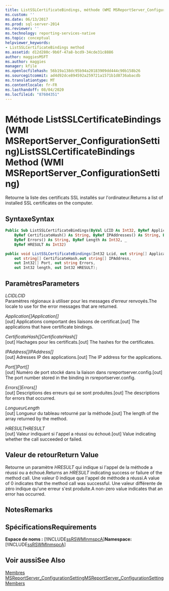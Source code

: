 ```yaml
---
title: ListSSLCertificateBindings, méthode (WMI MSReportServer_ConfigurationSetting) | Microsoft Docs
ms.custom: ''
ms.date: 06/13/2017
ms.prod: sql-server-2014
ms.reviewer: ''
ms.technology: reporting-services-native
ms.topic: conceptual
helpviewer_keywords:
- ListSSLCertificateBindings method
ms.assetid: d12d280c-9b6f-47a8-bcd9-34cde31c8886
author: maggiesMSFT
ms.author: maggies
manager: kfile
ms.openlocfilehash: 56b19a138dc95b94a20183909dd444c90b158b26
ms.sourcegitcommit: ad4d92dce894592a259721a1571b1d8736abacdb
ms.translationtype: MT
ms.contentlocale: fr-FR
ms.lasthandoff: 08/04/2020
ms.locfileid: "87604351"
---
```

# <a name="listsslcertificatebindings-method-wmi-msreportserver_configurationsetting"></a><span data-ttu-id="a6fd7-102">Méthode ListSSLCertificateBindings (WMI MSReportServer_ConfigurationSetting)</span><span class="sxs-lookup"><span data-stu-id="a6fd7-102">ListSSLCertificateBindings Method (WMI MSReportServer_ConfigurationSetting)</span></span>
  <span data-ttu-id="a6fd7-103">Retourne la liste des certificats SSL installés sur l'ordinateur.</span><span class="sxs-lookup"><span data-stu-id="a6fd7-103">Returns a list of installed SSL certificates on the computer.</span></span>  
  
## <a name="syntax"></a><span data-ttu-id="a6fd7-104">Syntaxe</span><span class="sxs-lookup"><span data-stu-id="a6fd7-104">Syntax</span></span>  
  
```vb  
Public Sub ListSSLCertificateBindings(ByVal LCID As Int32, ByRef Application() As String, _  
    ByRef CertificateHash() As String, ByRef IPAddresses() As String, ByRef Port() As Int32, _  
    ByRef Errors() As String, ByRef Length As Int32, _  
    ByRef HRESULT As Int32)  
```  
  
```csharp  
public void ListSSLCertificateBindings(Int32 Lcid, out string[] Application,   
    out string[] CertificateHash,out string[] IPAddress,   
    out Int32[] Port, out string Errors,   
    out Int32 length, out Int32 HRESULT);  
```  
  
## <a name="parameters"></a><span data-ttu-id="a6fd7-105">Paramètres</span><span class="sxs-lookup"><span data-stu-id="a6fd7-105">Parameters</span></span>  
 <span data-ttu-id="a6fd7-106">*LCID*</span><span class="sxs-lookup"><span data-stu-id="a6fd7-106">*LCID*</span></span>  
 <span data-ttu-id="a6fd7-107">Paramètres régionaux à utiliser pour les messages d’erreur renvoyés.</span><span class="sxs-lookup"><span data-stu-id="a6fd7-107">The locale to use for the error messages that are returned.</span></span>  
  
 <span data-ttu-id="a6fd7-108">*Application[]*</span><span class="sxs-lookup"><span data-stu-id="a6fd7-108">*Application[]*</span></span>  
 <span data-ttu-id="a6fd7-109">[out] Applications comportant des liaisons de certificat.</span><span class="sxs-lookup"><span data-stu-id="a6fd7-109">[out] The applications that have certificate bindings.</span></span>  
  
 <span data-ttu-id="a6fd7-110">*CertificateHash[]*</span><span class="sxs-lookup"><span data-stu-id="a6fd7-110">*CertificateHash[]*</span></span>  
 <span data-ttu-id="a6fd7-111">[out] Hachages pour les certificats.</span><span class="sxs-lookup"><span data-stu-id="a6fd7-111">[out] The hashes for the certificates.</span></span>  
  
 <span data-ttu-id="a6fd7-112">*IPAddress[]*</span><span class="sxs-lookup"><span data-stu-id="a6fd7-112">*IPAddress[]*</span></span>  
 <span data-ttu-id="a6fd7-113">[out] Adresses IP des applications.</span><span class="sxs-lookup"><span data-stu-id="a6fd7-113">[out] The IP address for the applications.</span></span>  
  
 <span data-ttu-id="a6fd7-114">*Port[]*</span><span class="sxs-lookup"><span data-stu-id="a6fd7-114">*Port[]*</span></span>  
 <span data-ttu-id="a6fd7-115">[out] Numéro de port stocké dans la liaison dans rsreportserver.config.</span><span class="sxs-lookup"><span data-stu-id="a6fd7-115">[out] The port number stored in the binding in rsreportserver.config.</span></span>  
  
 <span data-ttu-id="a6fd7-116">*Errors[]*</span><span class="sxs-lookup"><span data-stu-id="a6fd7-116">*Errors[]*</span></span>  
 <span data-ttu-id="a6fd7-117">[out] Descriptions des erreurs qui se sont produites.</span><span class="sxs-lookup"><span data-stu-id="a6fd7-117">[out] The descriptions for errors that occurred.</span></span>  
  
 <span data-ttu-id="a6fd7-118">*Longueur*</span><span class="sxs-lookup"><span data-stu-id="a6fd7-118">*Length*</span></span>  
 <span data-ttu-id="a6fd7-119">[out] Longueur du tableau retourné par la méthode.</span><span class="sxs-lookup"><span data-stu-id="a6fd7-119">[out] The length of the array returned by the method.</span></span>  
  
 <span data-ttu-id="a6fd7-120">*HRESULT*</span><span class="sxs-lookup"><span data-stu-id="a6fd7-120">*HRESULT*</span></span>  
 <span data-ttu-id="a6fd7-121">[out] Valeur indiquant si l'appel a réussi ou échoué.</span><span class="sxs-lookup"><span data-stu-id="a6fd7-121">[out] Value indicating whether the call succeeded or failed.</span></span>  
  
## <a name="return-value"></a><span data-ttu-id="a6fd7-122">Valeur de retour</span><span class="sxs-lookup"><span data-stu-id="a6fd7-122">Return Value</span></span>  
 <span data-ttu-id="a6fd7-123">Retourne un paramètre *HRESULT* qui indique si l'appel de la méthode a réussi ou a échoué.</span><span class="sxs-lookup"><span data-stu-id="a6fd7-123">Returns an *HRESULT* indicating success or failure of the method call.</span></span> <span data-ttu-id="a6fd7-124">Une valeur 0 indique que l'appel de méthode a réussi.</span><span class="sxs-lookup"><span data-stu-id="a6fd7-124">A value of 0 indicates that the method call was successful.</span></span> <span data-ttu-id="a6fd7-125">Une valeur différente de zéro indique qu'une erreur s'est produite.</span><span class="sxs-lookup"><span data-stu-id="a6fd7-125">A non-zero value indicates that an error has occurred.</span></span>  
  
## <a name="remarks"></a><span data-ttu-id="a6fd7-126">Notes</span><span class="sxs-lookup"><span data-stu-id="a6fd7-126">Remarks</span></span>  
  
## <a name="requirements"></a><span data-ttu-id="a6fd7-127">Spécifications</span><span class="sxs-lookup"><span data-stu-id="a6fd7-127">Requirements</span></span>  
 <span data-ttu-id="a6fd7-128">**Espace de noms :** [!INCLUDE[ssRSWMInmspcA](../../includes/ssrswminmspca-md.md)]</span><span class="sxs-lookup"><span data-stu-id="a6fd7-128">**Namespace:** [!INCLUDE[ssRSWMInmspcA](../../includes/ssrswminmspca-md.md)]</span></span>  
  
## <a name="see-also"></a><span data-ttu-id="a6fd7-129">Voir aussi</span><span class="sxs-lookup"><span data-stu-id="a6fd7-129">See Also</span></span>  
 [<span data-ttu-id="a6fd7-130">Membres MSReportServer_ConfigurationSetting</span><span class="sxs-lookup"><span data-stu-id="a6fd7-130">MSReportServer_ConfigurationSetting Members</span></span>](msreportserver-configurationsetting-members.md)  
  
  
